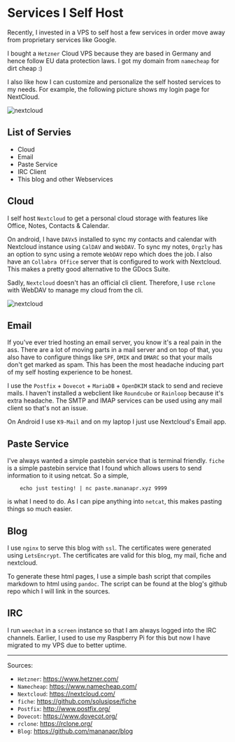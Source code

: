 # Services I Self Host

Recently, I invested in a VPS to self host a few services in order move away from
proprietary services like Google.

I bought a `Hetzner` Cloud VPS because they are
based in Germany and hence follow EU data protection laws. I got my domain from `namecheap`
for dirt cheap :)

I also like how I can customize and personalize the self hosted services to my needs.
For example, the following picture shows my login page for NextCloud.

<picture>
  <img src="/images/selfhosted_nextcloud1.png" alt="nextcloud">
</picture>

## List of Servies

 - Cloud
 - Email
 - Paste Service
 - IRC Client
 - This blog and other Webservices

## Cloud

I self host `Nextcloud` to get a personal cloud storage with features like
Office, Notes, Contacts & Calendar.

On android, I have `DAVx5` installed to sync my contacts and calendar with Nextcloud instance using `CalDAV` and `WebDAV`.
To sync my notes, `Orgzly` has an option to sync using a remote `WebDAV` repo which does the job.
I also have an `Collabra Office` server that is configured to work with Nextcloud. This makes a pretty good alternative to the GDocs Suite.

Sadly, `Nextcloud` doesn't has an official cli client. Therefore, I use `rclone` with WebDAV to manage my cloud from the cli.

<picture>
  <img src="/images/selfhosted_nextcloud2.png" alt="nextcloud">
</picture>

## Email

If you've ever tried hosting an email server, you know it's a real pain in the ass.
There are a lot of moving parts in a mail server and on top of that, you also have to configure
things like `SPF`, `DMIK` and `DMARC` so that your mails don't get marked as spam.
This has been the most headache inducing part of my self hosting experience to be honest.

I use the `Postfix` + `Dovecot` + `MariaDB` + `OpenDKIM` stack to send and recieve mails.
I haven't installed a webclient like `Roundcube` or `Rainloop` because it's extra headache. The SMTP and IMAP
services can be used using any mail client so that's not an issue.

On Android I use `K9-Mail` and on my laptop I just use Nextcloud's Email app.

## Paste Service

I've always wanted a simple pastebin service that is terminal friendly.
`fiche` is a simple pastebin service that I found which allows users
to send information to it using netcat. So a simple,
```
    echo just testing! | nc paste.mananapr.xyz 9999
```
is what I need to do. As I can pipe anything into `netcat`, this makes pasting
things so much easier.

## Blog

I use `nginx` to serve this blog with `ssl`. The certificates were generated using `LetsEncrypt`.
The certificates are valid for this blog, my mail, fiche and nextcloud.

To generate these html pages, I use a simple bash script that compiles markdown to html using `pandoc`.
The script can be found at the blog's github repo which I will link in the sources.

## IRC

I run `weechat` in a `screen` instance so that I am always logged into the IRC channels. Earlier, I used to use
my Raspberry Pi for this but now I have migrated to my VPS due to better uptime.

---

Sources:

- `Hetzner`: <https://www.hetzner.com/>
- `Namecheap`: <https://www.namecheap.com/>
- `Nextcloud`: <https://nextcloud.com/>
- `fiche`: <https://github.com/solusipse/fiche>
- `Postfix`: <http://www.postfix.org/>
- `Dovecot`: <https://www.dovecot.org/>
- `rclone`: <https://rclone.org/>
- `Blog`: <https://github.com/mananapr/blog>
